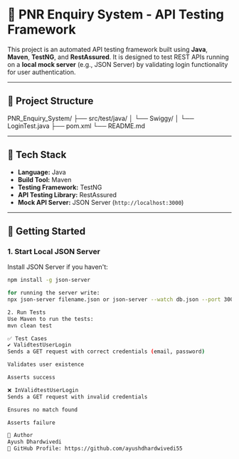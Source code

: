 # 🧪 PNR Enquiry System - API Testing Framework

This project is an automated API testing framework built using **Java**, **Maven**, **TestNG**, and **RestAssured**. It is designed to test REST APIs running on a **local mock server** (e.g., JSON Server) by validating login functionality for user authentication.

---

## 📁 Project Structure

PNR_Enquiry_System/
├── src/test/java/
│ └── Swiggy/
│ └── LoginTest.java
├── pom.xml
└── README.md


---

## 🧰 Tech Stack

- **Language:** Java  
- **Build Tool:** Maven  
- **Testing Framework:** TestNG  
- **API Testing Library:** RestAssured  
- **Mock API Server:** JSON Server (`http://localhost:3000`)

---

## 🚀 Getting Started

### 1. Start Local JSON Server

Install JSON Server if you haven't:

```bash
npm install -g json-server

for running the server write:
npx json-server filename.json or json-server --watch db.json --port 3000

2. Run Tests
Use Maven to run the tests:
mvn clean test

✅ Test Cases
✔️ ValidtestUserLogin
Sends a GET request with correct credentials (email, password)

Validates user existence

Asserts success

❌ InValidtestUserLogin
Sends a GET request with invalid credentials

Ensures no match found

Asserts failure

🙌 Author
Ayush Dhardwivedi
🔗 GitHub Profile: https://github.com/ayushdhardwivedi55
